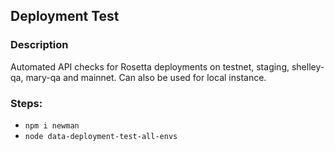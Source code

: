 ## Deployment Test

### Description
Automated API checks for Rosetta deployments on testnet, staging, shelley-qa, mary-qa and mainnet. Can also be used for local instance.

### Steps:
- `npm i newman`
- `node data-deployment-test-all-envs`

